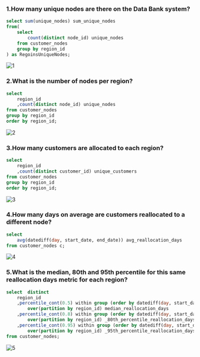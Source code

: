 ### 1.How many unique nodes are there on the Data Bank system?

```sql
select sum(unique_nodes) sum_unique_nodes
from(
	select  
		count(distinct node_id) unique_nodes
	from customer_nodes
	group by region_id
) as RegoinsUniqueNodes;
```
![1](https://github.com/user-attachments/assets/8a3f92cd-e046-4dcc-b989-0633a68ecdd0)

### 2.What is the number of nodes per region?

```sql
select  
	region_id
	,count(distinct node_id) unique_nodes
from customer_nodes
group by region_id
order by region_id;
```
![2](https://github.com/user-attachments/assets/3503fcfa-dc85-4b6f-93ca-d246c2be8a2c)

### 3.How many customers are allocated to each region?

```sql
select  
	region_id
	,count(distinct customer_id) unique_customers
from customer_nodes
group by region_id
order by region_id;
```
![3](https://github.com/user-attachments/assets/f0d0a57e-eb38-4f0f-94a7-f2a2b0c1b329)

### 4.How many days on average are customers reallocated to a different node?

```sql
select  
	avg(datediff(day, start_date, end_date)) avg_reallocation_days
from customer_nodes c;
```
![4](https://github.com/user-attachments/assets/b1384876-2a8e-4db7-a012-2dc01492ca60)

### 5.What is the median, 80th and 95th percentile for this same reallocation days metric for each region?

```sql
select  distinct
	region_id
	,percentile_cont(0.5) within group (order by datediff(day, start_date, end_date)) 
		over(partition by region_id) median_reallocation_days
	,percentile_cont(0.8) within group (order by datediff(day, start_date, end_date)) 
		over(partition by region_id) _80th_percentile_reallocation_days80
	,percentile_cont(0.95) within group (order by datediff(day, start_date, end_date)) 
		over(partition by region_id) _95th_percentile_reallocation_days80
from customer_nodes;
```
![5](https://github.com/user-attachments/assets/77d3b4e4-0aa8-4125-b845-b14356d04bba)